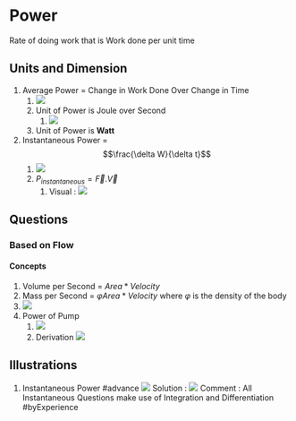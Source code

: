 # Power
Rate of doing work that is Work done per unit time

## Units and Dimension
1. Average Power = Change in Work Done Over Change in Time
	1. ![](https://i.imgur.com/C0acemm.png)
	2. Unit of Power is Joule over Second
		1. ![](https://i.imgur.com/fDSobS6.png)
	3. Unit of Power is __Watt__
2. Instantaneous Power = $$\frac{\delta W}{\delta t}$$
	1. ![](https://i.imgur.com/4AoANs8.png)
	2. $P_{instantaneous} = \vec F.\vec V$
		1. Visual : ![](https://i.imgur.com/9kKen5i.png)

## Questions
### Based on Flow
#### Concepts
1. Volume per Second = $Area * Velocity$
2. Mass per Second = $\varphi Area * Velocity$ where $\varphi$ is the density of the body
3. ![](https://i.imgur.com/l2QOwnk.png)
4. Power of Pump
	1. ![](https://i.imgur.com/EYLk6XN.png)
	2. Derivation
	![](https://i.imgur.com/r7ycgAr.png)

## Illustrations
1. Instantaneous Power #advance 
	![](https://i.imgur.com/6WsHNcU.png)
	Solution : ![](https://i.imgur.com/f97OzJB.png)
	Comment : All Instantaneous Questions make use of Integration and Differentiation #byExperience 

